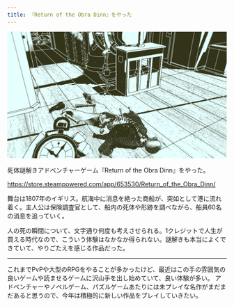 ```yaml
---
title: 『Return of the Obra Dinn』をやった
---
```


![](/images/2020-01-06-return-of-the-obra-dinn.jpg)

死体謎解きアドベンチャーゲーム『Return of the Obra Dinn』をやった。

https://store.steampowered.com/app/653530/Return_of_the_Obra_Dinn/

舞台は1807年のイギリス。航海中に消息を絶った商船が、突如として港に流れ着く。主人公は保険調査官として、船内の死体や形跡を調べながら、船員60名の消息を追っていく。

人の死の瞬間について、文字通り何度も考えさせられる。1クレジットで人生が買える時代なので、こういう体験はなかなか得られない。謎解きも本当によくできていて、やりごたえを感じる作品だった。

---

これまでPvPや大型のRPGをやることが多かったけど、最近はこの手の雰囲気の良いゲームや読ませるゲームに沢山手を出し始めていて、良い体験が多い。
アドベンチャーやノベルゲーム、パズルゲームあたりには未プレイな名作がまだまだあると思うので、今年は積極的に新しい作品をプレイしていきたい。
